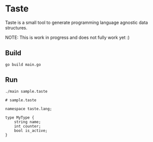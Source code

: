 # Taste

Taste is a small tool to generate programming language agnostic data structures.

NOTE: This is work in progress and does not fully work yet :)

## Build

```
go build main.go
```

## Run 

```
./main sample.taste
```

```
# sample.taste

namespace taste.lang;

type MyType {
    string name;
    int counter;
    bool is_active;
}
```
